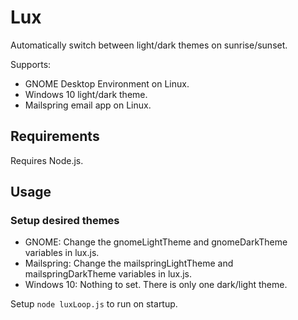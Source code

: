 # Lux
Automatically switch between light/dark themes on sunrise/sunset.

Supports:
- GNOME Desktop Environment on Linux.
- Windows 10 light/dark theme.
- Mailspring email app on Linux.

## Requirements
Requires Node.js.

## Usage
### Setup desired themes
- GNOME: Change the gnomeLightTheme and gnomeDarkTheme variables in lux.js.
- Mailspring: Change the mailspringLightTheme and mailspringDarkTheme variables in lux.js.
- Windows 10: Nothing to set. There is only one dark/light theme.

Setup `node luxLoop.js` to run on startup.